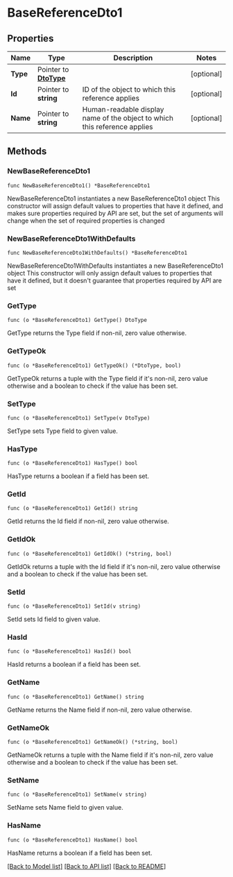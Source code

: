 # BaseReferenceDto1

## Properties

Name | Type | Description | Notes
------------ | ------------- | ------------- | -------------
**Type** | Pointer to [**DtoType**](DtoType.md) |  | [optional] 
**Id** | Pointer to **string** | ID of the object to which this reference applies | [optional] 
**Name** | Pointer to **string** | Human-readable display name of the object to which this reference applies | [optional] 

## Methods

### NewBaseReferenceDto1

`func NewBaseReferenceDto1() *BaseReferenceDto1`

NewBaseReferenceDto1 instantiates a new BaseReferenceDto1 object
This constructor will assign default values to properties that have it defined,
and makes sure properties required by API are set, but the set of arguments
will change when the set of required properties is changed

### NewBaseReferenceDto1WithDefaults

`func NewBaseReferenceDto1WithDefaults() *BaseReferenceDto1`

NewBaseReferenceDto1WithDefaults instantiates a new BaseReferenceDto1 object
This constructor will only assign default values to properties that have it defined,
but it doesn't guarantee that properties required by API are set

### GetType

`func (o *BaseReferenceDto1) GetType() DtoType`

GetType returns the Type field if non-nil, zero value otherwise.

### GetTypeOk

`func (o *BaseReferenceDto1) GetTypeOk() (*DtoType, bool)`

GetTypeOk returns a tuple with the Type field if it's non-nil, zero value otherwise
and a boolean to check if the value has been set.

### SetType

`func (o *BaseReferenceDto1) SetType(v DtoType)`

SetType sets Type field to given value.

### HasType

`func (o *BaseReferenceDto1) HasType() bool`

HasType returns a boolean if a field has been set.

### GetId

`func (o *BaseReferenceDto1) GetId() string`

GetId returns the Id field if non-nil, zero value otherwise.

### GetIdOk

`func (o *BaseReferenceDto1) GetIdOk() (*string, bool)`

GetIdOk returns a tuple with the Id field if it's non-nil, zero value otherwise
and a boolean to check if the value has been set.

### SetId

`func (o *BaseReferenceDto1) SetId(v string)`

SetId sets Id field to given value.

### HasId

`func (o *BaseReferenceDto1) HasId() bool`

HasId returns a boolean if a field has been set.

### GetName

`func (o *BaseReferenceDto1) GetName() string`

GetName returns the Name field if non-nil, zero value otherwise.

### GetNameOk

`func (o *BaseReferenceDto1) GetNameOk() (*string, bool)`

GetNameOk returns a tuple with the Name field if it's non-nil, zero value otherwise
and a boolean to check if the value has been set.

### SetName

`func (o *BaseReferenceDto1) SetName(v string)`

SetName sets Name field to given value.

### HasName

`func (o *BaseReferenceDto1) HasName() bool`

HasName returns a boolean if a field has been set.


[[Back to Model list]](../README.md#documentation-for-models) [[Back to API list]](../README.md#documentation-for-api-endpoints) [[Back to README]](../README.md)


